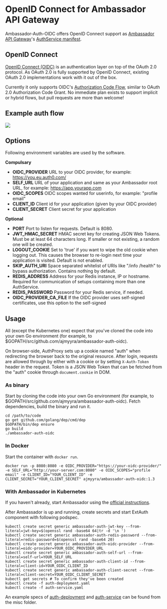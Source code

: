# OpenID Connect for Ambassador API Gateway

Ambassador-Auth-OIDC offers OpenID Connect support as [Ambassador API Gateway](https://www.getambassador.io/)'s [AuthService manifest](https://www.getambassador.io/reference/services/auth-service).

## OpenID Connect

[OpenID Connect (OIDC)](http://openid.net/connect/) is an authentication layer on top of the OAuth 2.0 protocol. As OAuth 2.0 is fully supported by OpenID Connect, existing OAuth 2.0 implementations work with it out of the box.

Currently it only supports OIDC's [Authorization Code Flow](http://openid.net/specs/openid-connect-basic-1_0.html#CodeFlow), similar to OAuth 2.0 Authorization Code Grant. No immediate plan exists to support implicit or hybrid flows, but pull requests are more than welcome!

## Example auth flow

![](misc/OIDC-flow.png)

## Options

Following environment variables are used by the software.

**Compulsary**
+ **OIDC_PROVIDER** URL to your OIDC provider, for example: https://you.eu.auth0.com/
+ **SELF_URL** URL of your application and same as your Ambassador root URL, for example: https://app.yourapp.com 
+ **OIDC_SCOPES** OIDC scopes wanted for userinfo, for example: "profile email"
+ **CLIENT_ID** Client id for your application (given by your OIDC provider)
+ **CLIENT_SECRET** Client secret for your application

**Optional**
+ **PORT** Port to listen for requests. Default is 8080.
+ **JWT_HMAC_SECRET** HMAC secret key for creating JSON Web Tokens. Must be at least 64 characters long. If smaller or not existing, a random one will be created.
+ **LOGOUT_COOKIE** Set to 'true' if you want to wipe the old cookie when logging out. This causes the browser to re-login next time your application is visited. Default is not enabled.
+ **SKIP_AUTH_URI** Space separated whitelist of URIs like "/info /health" to bypass authorization. Contains nothing by default.
+ **REDIS_ADDRESS** Address for your Redis instance, IP or hostname. Required for communication of setups containing more than one AuthService.
+ **REDIS_PASSWORD** Password for your Redis service, if needed.
+ **OIDC_PROVIDER_CA_FILE** If the OIDC provider uses self-signed certificates, use this option to the self-signed 

## Usage

All (except the Kubernetes one) expect that you've cloned the code into your own Go environment (for example, to $GOPATH/src/github.com/ajmyyra/ambassador-auth-oidc).

On browser-side, AuthProxy sets up a cookie named "auth" when redirecting the browser back to the original resource. After login, requests are allowed through by either with a cookie or by setting `X-Auth-Token` header in the request. Token is a JSON Web Token that can be fetched from the "auth" cookie through `document.cookie` in DOM.

### As binary
Start by cloning the code into your own Go environment (for example, to $GOPATH/src/github.com/ajmyyra/ambassador-auth-oidc). Fetch dependencies, build the binary and run it.

```
cd /path/to/code
go get github.com/golang/dep/cmd/dep
$GOPATH/bin/dep ensure
go build
./ambassador-auth-oidc
```

### In Docker

Start the container with `docker run`.

```
docker run -p 8080:8080 -e OIDC_PROVIDER="https://your-oidc-provider/" -e SELF_URL="http://your-server.com:8080" -e OIDC_SCOPES="profile email" -e CLIENT_ID="YOUR_CLIENT_ID" -e CLIENT_SECRET="YOUR_CLIENT_SECRET" ajmyyra/ambassador-auth-oidc:1.3
```

### With Ambassador in Kubernetes

If you haven't already, start Ambassador using the [official instructions](https://www.getambassador.io/user-guide/getting-started).

After Ambassador is up and running, create secrets and start ExtAuth component with following podspec.

```
kubectl create secret generic ambassador-auth-jwt-key --from-literal=jwt-key=$(openssl rand -base64 64|tr -d '\n ')
kubectl create secret generic ambassador-auth-redis-password --from-literal=redis-password=$(openssl rand -base64 20)
kubectl create secret generic ambassador-auth-oidc-provider --from-literal=oidc-provider=YOUR_OIDC_PROVIDER_URL
kubectl create secret generic ambassador-auth-self-url --from-literal=self-url=YOUR_SELF_URL
kubectl create secret generic ambassador-auth-client-id --from-literal=client-id=YOUR_OIDC_CLIENT_ID
kubectl create secret generic ambassador-auth-client-secret --from-literal=client-secret=YOUR_OIDC_CLIENT_SECRET
kubectl get secrets # To confirm they've been created
kubectl create -f auth-deployment.yaml
kubectl create -f auth-service.yaml
```

An example specs of [auth-deployment](misc/auth-deployment.yaml.example) and [auth-service](misc/auth-service.yaml.example) can be found from the misc folder.
